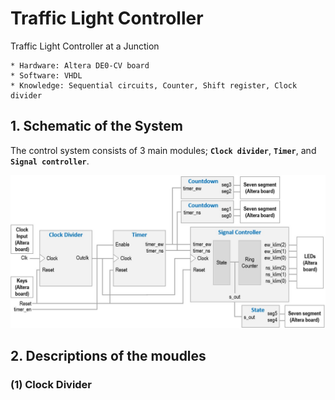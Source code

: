# Traffic Light Controller
Traffic Light Controller at a Junction
```
* Hardware: Altera DE0-CV board
* Software: VHDL
* Knowledge: Sequential circuits, Counter, Shift register, Clock divider
```

## 1. Schematic of the System
The control system consists of 3 main modules; **`Clock divider`**, **`Timer`**, and **`Signal controller`**.

![alt text](https://github.com/lkyungho/Images/blob/master/traffic-light-controller-structure.jpg "Structure")


## 2. Descriptions of the moudles
### (1) Clock Divider
